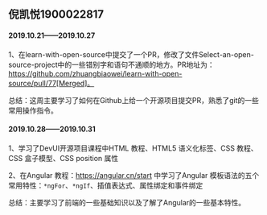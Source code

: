 ## 倪凯悦1900022817

#### 2019.10.21——2019.10.27

1、在learn-with-open-source中提交了一个PR，修改了文件Select-an-open-source-project中的一些错别字和语句不通顺的地方。PR地址为：https://github.com/zhuangbiaowei/learn-with-open-source/pull/77[Merged]。

总结：这周主要学习了如何在Github上给一个开源项目提交PR，熟悉了git的一些常用操作指令。

#### 2019.10.28——2019.10.31

1、学习了DevUI开源项目课程中HTML 教程、HTML5 语义化标签、CSS 教程、CSS 盒子模型、CSS position 属性

2、在Angular 教程：https://angular.cn/start 中学习了Angular 模板语法的五个常用特性：`*ngFor`、`*ngIf`、插值表达式、属性绑定和事件绑定

总结：主要学习了前端的一些基础知识以及了解了Angular的一些基本特性。